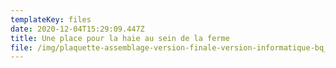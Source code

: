 ```yaml
---
templateKey: files
date: 2020-12-04T15:29:09.447Z
title: Une place pour la haie au sein de la ferme
file: /img/plaquette-assemblage-version-finale-version-informatique-bq_compressed.pdf
---
```

